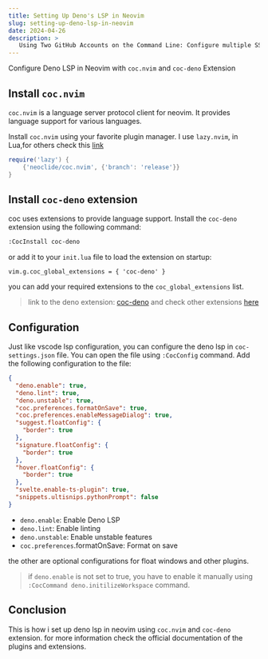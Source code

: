 ```yaml
---
title: Setting Up Deno's LSP in Neovim
slug: setting-up-deno-lsp-in-neovim
date: 2024-04-26
description: >
   Using Two GitHub Accounts on the Command Line: Configure multiple SSH keys and associate each key with a different GitHub account.
---
```

Configure Deno LSP in Neovim with `coc.nvim` and `coc-deno` Extension

## Install `coc.nvim`
`coc.nvim` is a language server protocol client for neovim. It provides language support for various languages.

Install `coc.nvim` using your favorite plugin manager. I use `lazy.nvim`, in Lua,for
others
check this [link](https://github.com/neoclide/coc.nvim)
```lua
require('lazy') {
    {'neoclide/coc.nvim', {'branch': 'release'}}
}

```
## Install `coc-deno` extension

coc uses extensions to provide language support. Install the `coc-deno` extension using the following command:
```bash
:CocInstall coc-deno
```
or add it to your `init.lua` file to load the extension on startup:
```vim
vim.g.coc_global_extensions = { 'coc-deno' }

```
you can add your required extensions to the `coc_global_extensions` list.

> link to the deno extension: [coc-deno](https://github.com/fannheyward/coc-deno) and check other extensions [here](https://github-wiki-see.page/m/neoclide/coc.nvim/wiki/Using-coc-extensions)

## Configuration
Just like vscode lsp configuration, you can configure the deno lsp in `coc-settings.json` file. You can open the file using `:CocConfig` command. Add the following configuration to the file:
```json
{
  "deno.enable": true,
  "deno.lint": true,
  "deno.unstable": true,
  "coc.preferences.formatOnSave": true,
  "coc.preferences.enableMessageDialog": true,
  "suggest.floatConfig": {
    "border": true
  },
  "signature.floatConfig": {
    "border": true
  },
  "hover.floatConfig": {
    "border": true
  },
  "svelte.enable-ts-plugin": true,
  "snippets.ultisnips.pythonPrompt": false
}
```

- `deno.enable`: Enable Deno LSP
- `deno.lint`: Enable linting
- `deno.unstable`: Enable unstable features
- `coc.preferences`.formatOnSave: Format on save

the other are optional configurations for float windows and other plugins.

> if `deno.enable` is not set to true, you have to enable it manually using `:CocCommand deno.initilizeWorkspace` command.

## Conclusion
This is how i set up deno lsp in neovim using `coc.nvim` and `coc-deno` extension. for more information check the official documentation of the plugins and extensions.
